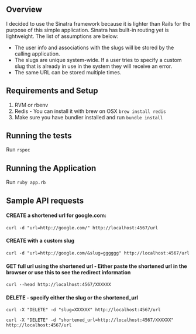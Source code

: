 ## Overview
I decided to use the Sinatra framework because it is lighter than Rails for the purpose of this simple application. Sinatra has built-in routing yet is lightweight. The list of assumptions are below:
* The user info and associations with the slugs will be stored by the calling application. 
* The slugs are unique system-wide. If a user tries to specify a custom slug that is already in use in the system they will receive an error.
* The same URL can be stored multiple times.

## Requirements and Setup
1. RVM or rbenv
2. Redis - You can install it with brew on OSX `brew install redis`
3. Make sure you have bundler installed and run `bundle install`

## Running the tests
Run `rspec`

## Running the Application
Run `ruby app.rb`

## Sample API requests

#### CREATE a shortened url for google.com:
`curl -d "url=http://google.com/" http://localhost:4567/url`

#### CREATE with a custom slug
`curl -d "url=http://google.com/&slug=gggggg" http://localhost:4567/url`

#### GET full url using the shortened url - Either paste the shortened url in the browser or use this to see the redirect information
`curl --head http://localhost:4567/XXXXXX`

#### DELETE - specify either the slug or the shortened_url
`curl -X "DELETE" -d "slug=XXXXXX" http://localhost:4567/url`

`curl -X "DELETE" -d "shortened_url=http://localhost:4567/XXXXXX" http://localhost:4567/url`
